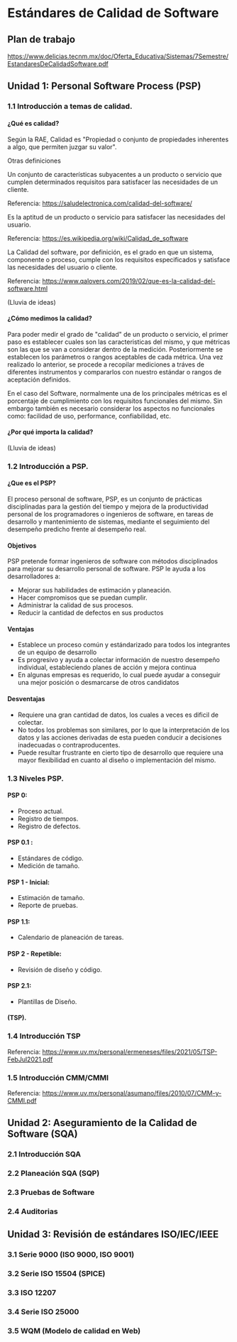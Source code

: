 # Estándares de Calidad de Software

## Plan de trabajo

https://www.delicias.tecnm.mx/doc/Oferta_Educativa/Sistemas/7Semestre/EstandaresDeCalidadSoftware.pdf

## Unidad 1: Personal Software Process (PSP)

### 1.1 Introducción a temas de calidad.

#### ¿Qué es calidad?

Según la RAE, Calidad es "Propiedad o conjunto de propiedades inherentes a algo, que permiten juzgar su valor".

Otras definiciones

Un conjunto de características subyacentes a un producto o servicio que cumplen determinados requisitos para satisfacer las necesidades de un cliente. 

Referencia: https://saludelectronica.com/calidad-del-software/

Es la aptitud de un producto o servicio para satisfacer las necesidades del usuario.

Referencia: https://es.wikipedia.org/wiki/Calidad_de_software

La Calidad del software, por definición, es el grado en que un sistema, componente o proceso, cumple con los requisitos especificados y satisface las necesidades del usuario o cliente.

Referencia: https://www.qalovers.com/2019/02/que-es-la-calidad-del-software.html

(Lluvia de ideas)

#### ¿Cómo medimos la calidad?

Para poder medir el grado de "calidad" de un producto o servicio, el primer paso es establecer cuales son las caracteristicas del mismo, y que métricas son las que se van a considerar dentro de la medición. Posteriormente se establecen los parámetros o rangos aceptables de cada métrica. Una vez realizado lo anterior, se procede a recopilar mediciones a tráves de diferentes instrumentos y compararlos con nuestro estándar o rangos de aceptación definidos.

En el caso del Software, normalmente una de los principales métricas es el porcentaje de cumplimiento con los requisitos funcionales del mismo. Sin embargo también es necesario considerar los aspectos no funcionales como: facilidad de uso, performance, confiabilidad, etc.

#### ¿Por qué importa la calidad?

(Lluvia de ideas)


### 1.2 Introducción a PSP.

#### ¿Que es el PSP?
El proceso personal de software, PSP, es un conjunto de prácticas disciplinadas para la gestión del tiempo y mejora de la productividad personal de los programadores o ingenieros de software, en tareas de desarrollo y mantenimiento de sistemas, mediante el seguimiento del desempeño predicho frente al desempeño real.

#### Objetivos

PSP pretende formar ingenieros de software con métodos disciplinados para mejorar su desarrollo personal de software. PSP le ayuda a los desarrolladores a:

- Mejorar sus habilidades de estimación y planeación.
- Hacer compromisos que se puedan cumplir.
- Administrar la calidad de sus procesos.
- Reducir la cantidad de defectos en sus productos

#### Ventajas

- Establece un proceso común y estándarizado para todos los integrantes de un equipo de desarrollo
- Es progresivo y ayuda a colectar información de nuestro desempeño individual, estableciendo planes de acción y mejora continua
- En algunas empresas es requerido, lo cual puede ayudar a conseguir una mejor posición o desmarcarse de otros candidatos

#### Desventajas

- Requiere una gran cantidad de datos, los cuales a veces es dificil de colectar.
- No todos los problemas son similares, por lo que la interpretación de los datos y las acciones derivadas de esta pueden conducir a decisiones inadecuadas o contraproducentes.
- Puede resultar frustrante en cierto tipo de desarrollo que requiere una mayor flexibilidad en cuanto al diseño o implementación del mismo.

### 1.3 Niveles PSP.

#### PSP 0:
- Proceso actual.
- Registro de tiempos.
- Registro de defectos.
#### PSP 0.1 :
- Estándares de código.
- Medición de tamaño.
#### PSP 1 - Inicial:
- Estimación de tamaño.
- Reporte de pruebas.
#### PSP 1.1:
- Calendario de planeación de tareas.
#### PSP 2 - Repetible:
- Revisión de diseño y código.
#### PSP 2.1:
- Plantillas de Diseño.

#### (TSP).


### 1.4 Introducción TSP

Referencia: https://www.uv.mx/personal/ermeneses/files/2021/05/TSP-FebJul2021.pdf
### 1.5 Introducción CMM/CMMI

Referencia: https://www.uv.mx/personal/asumano/files/2010/07/CMM-y-CMMI.pdf

## Unidad 2: Aseguramiento de la Calidad de Software (SQA)

### 2.1 Introducción SQA
### 2.2 Planeación SQA (SQP)
### 2.3 Pruebas de Software
### 2.4 Auditorias

## Unidad 3: Revisión de estándares ISO/IEC/IEEE
### 3.1 Serie 9000 (ISO 9000, ISO 9001)
### 3.2 Serie ISO 15504 (SPICE)
### 3.3 ISO 12207
### 3.4 Serie ISO 25000
### 3.5 WQM (Modelo de calidad en Web)

